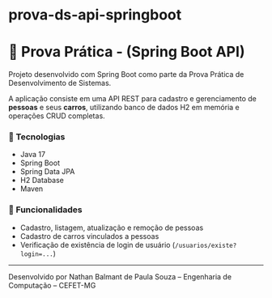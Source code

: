 # prova-ds-api-springboot
# 📘 Prova Prática - (Spring Boot API)

Projeto desenvolvido com Spring Boot como parte da Prova Prática de Desenvolvimento de Sistemas.

A aplicação consiste em uma API REST para cadastro e gerenciamento de **pessoas** e seus **carros**, utilizando banco de dados H2 em memória e operações CRUD completas.

### 🚀 Tecnologias
- Java 17
- Spring Boot
- Spring Data JPA
- H2 Database
- Maven

### 📌 Funcionalidades
- Cadastro, listagem, atualização e remoção de pessoas
- Cadastro de carros vinculados a pessoas
- Verificação de existência de login de usuário (`/usuarios/existe?login=...`)

---

Desenvolvido por Nathan Balmant de Paula Souza – Engenharia de Computação – CEFET-MG
